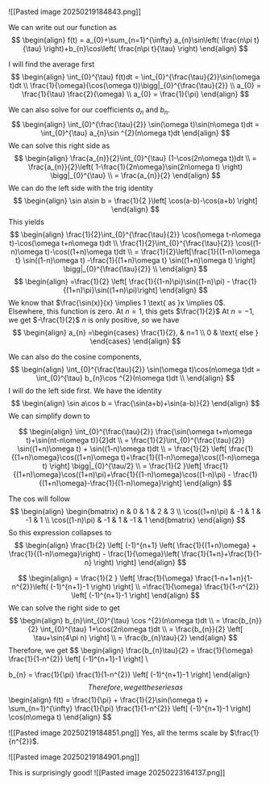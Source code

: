 ![[Pasted image 20250219184843.png]]

We can write out our function as
$$
\begin{align}
f(t) = a_{0}+\sum_{n=1}^{\infty} a_{n}\sin\left( \frac{n\pi t}{\tau} \right)+b_{n}\cos\left( \frac{n\pi t}{\tau} \right)
\end{align}
$$

I will find the average first
$$
\begin{align}
\int_{0}^{\tau} f(t)dt = \int_{0}^{\frac{\tau}{2}}\sin(\omega t)dt \\
\frac{1}{\omega}(\cos(\omega t))\bigg|_{0}^{\frac{\tau}{2}} \\
a_{0} = \frac{1}{\tau} \frac{2}{\omega} \\
a_{0} = \frac{1}{\pi}  
\end{align}
$$


We can also solve for our coefficients $a_{n}$ and $b_{n}$.
$$
\begin{align}
\int_{0}^{\frac{\tau}{2}} \sin(\omega t)\sin(n\omega t)dt = \int_{0}^{\tau} a_{n}\sin ^{2}(n\omega t)dt
\end{align}
$$
We can solve this right side as
$$
\begin{align}
\frac{a_{n}}{2}\int_{0}^{\tau} (1-\cos(2n\omega t))dt \\
= \frac{a_{n}}{2}\left( 1-\frac{1}{2n\omega}\sin(2n\omega t) \right) \bigg|_{0}^{\tau} \\
= \frac{a_{n}}{2}  
\end{align}
$$
We can do the left side with the trig identity
$$
\begin{align}
\sin a\sin b = \frac{1}{2 }\left[ \cos(a-b)-\cos(a+b) \right] 
\end{align}
$$
This yields
$$
\begin{align}
\frac{1}{2}\int_{0}^{\frac{\tau}{2}}  \cos(\omega t-n\omega t)-\cos(\omega t+n\omega t)dt \\
\frac{1}{2}\int_{0}^{\frac{\tau}{2}}  \cos((1-n)\omega t)-\cos((1+n)\omega t)dt \\
= \frac{1}{2}\left[\frac{1}{(1-n)\omega t} \sin((1-n)\omega t) -\frac{1}{(1+n)\omega t} \sin((1+n)\omega t) \right] \bigg|_{0}^{\frac{\tau}{2}}   \\
\end{align}
$$
$$
\begin{align}
=\frac{1}{2} \left[ \frac{1}{(1-n)\pi}\sin((1-n)\pi) - \frac{1}{(1+n)\pi}\sin((1+n)\pi)\right] 
\end{align}
$$
We know that $\frac{\sin(x)}{x} \implies 1 \text{ as }x \implies 0$. Elsewhere, this function is zero.
At $n=1$, this gets $\frac{1}{2}$
At $n=-1$, we get $-\frac{1}{2}$
$n$ is only positive, so we have 
$$
\begin{align}
a_{n} =\begin{cases}
\frac{1}{2}, & n=1 \\
0  & \text{ else }
\end{cases}
\end{align}
$$

We can also do the cosine components,
$$
\begin{align}
\int_{0}^{\frac{\tau}{2}} \sin(\omega t)\cos(n\omega t)dt = \int_{0}^{\tau} b_{n}\cos ^{2}(n\omega t)dt \\
\end{align}
$$
I will do the left side first. We have the identity
$$
\begin{align}
\sin a\cos b = \frac{\sin(a+b)+\sin(a-b)}{2}
\end{align}
$$
We can simplify down to

$$
\begin{align}
\int_{0}^{\frac{\tau}{2}} \frac{\sin(\omega t+n\omega t)+\sin(nt-n\omega t)}{2}dt \\
= \frac{1}{2}\int_{0}^{\frac{\tau}{2}} \sin((1+n)\omega t) + \sin((1-n)\omega t)dt \\
= \frac{1}{2} \left[ \frac{1}{(1+n)\omega}\cos((1+n)\omega t)+\frac{1}{(1-n)\omega}\cos((1-n)\omega t) \right] \bigg|_{0}^{\tau/2}   \\
= \frac{1}{2  }\left[  \frac{1}{(1+n)\omega}\cos((1+n)\pi)+\frac{1}{(1-n)\omega}\cos((1-n)\pi) - \frac{1}{(1+n)\omega}-\frac{1}{(1-n)\omega}\right]
\end{align}
$$

The cos will follow
$$
\begin{align}
\begin{bmatrix}
n  & 0 & 1 & 2 & 3 \\
\cos((1+n)\pi)  & -1 & 1 & -1 & 1 \\
\cos((1-n)\pi) & -1 &  1 & -1 & 1
\end{bmatrix}
\end{align}
$$
So this expression collapses to
$$
\begin{align}
\frac{1}{2} \left[ (-1)^{n+1}  \left( \frac{1}{(1+n)\omega} + \frac{1}{(1-n)\omega}\right) - \frac{1}{\omega}\left( \frac{1}{1+n}+\frac{1}{1-n} \right)  \right] 
\end{align}
$$


$$
\begin{align}
= \frac{1}{2 } \left[ \frac{1}{\omega}  \frac{1-n+1+n}{1-n^{2}}\left( (-1)^{n+1}-1 \right)  \right]  \\
=\frac{1}{\omega} \frac{1}{1-n^{2}} \left[ (-1)^{n+1}-1 \right] 
\end{align}
$$
We can solve the right side to get
$$
\begin{align}
b_{n}\int_{0}^{\tau} \cos ^{2}(n\omega t)dt \\
= \frac{b_{n}}{2} \int_{0}^{\tau} 1+\cos(2n\omega t)dt  \\
= \frac{b_{n}}{2} \left[ \tau+\sin(4\pi n) \right] \\
= \frac{b_{n}\tau}{2} 
\end{align}
$$
Therefore, we get
$$
\begin{align}
\frac{b_{n}\tau}{2} = \frac{1}{\omega} \frac{1}{1-n^{2}} \left[ (-1)^{n+1}-1 \right] \\

b_{n} = \frac{1}{\pi} \frac{1}{1-n^{2}} \left[ (-1)^{n+1}-1 \right]
\end{align}
$$
Therefore, we get the series as
$$
\begin{align}
f(t)  = \frac{1}{\pi} + \frac{1}{2}\sin(\omega t) + \sum_{n=1}^{\infty}   \frac{1}{\pi} \frac{1}{1-n^{2}} \left[ (-1)^{n+1}-1 \right] \cos(n\omega t)
\end{align}
$$


![[Pasted image 20250219184851.png]]
Yes, all the terms scale by $\frac{1}{n^{2}}$.

![[Pasted image 20250219184901.png]]

This is surprisingly good!
![[Pasted image 20250223164137.png]]

